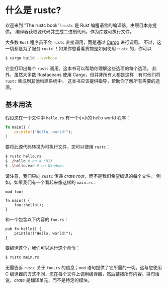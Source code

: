 # 什么是 rustc?

欢迎来到 "The rustc book"! `rustc` 是 Rust 编程语言的编译器，由项目本身提供。
编译器获取源代码并生成二进制代码，作为库或可执行文件。

大多数 `Rust` 程序员不会 `rustc` 直接调用，而是通过 [Cargo](../cargo/index.html) 进行调用。
不过，这一切都是为了服务 `rustc` ！如果你想看看货物是如何使用 `rustc` 的，你可以

```bash
$ cargo build --verbose
```

它会打印出每个 `rustc` 调用。这本书可以帮助你理解这些选项的每个选项。
此外，虽然大多数 Rustaceans 使用 Cargo，但并非所有人都是这样：有时他们将 `rustc` 集成到其他构建系统中。
这本书应该提供指导，帮助你了解所有需要的选项。

## 基本用法

假设您在一个文件中 `hello.rs` 有一个小小的 hello world 程序：

```rust
fn main() {
    println!("Hello, world!");
}
```

要将此源代码转换为可执行文件，您可以使用 `rustc`：

```bash
$ rustc hello.rs
$ ./hello # on a *NIX
$ .\hello.exe # on Windows
```

请注意，我们只向 `rustc` 传递 *crate root*，而不是我们希望编译的每个文件。
例如，如果我们有一个看起来像这样的 `main.rs`：

```rust,ignore (needs-multiple-files)
mod foo;

fn main() {
    foo::hello();
}
```

和一个包含以下内容的 `foo.rs`：

```rust,no_run
pub fn hello() {
    println!("Hello, world!");
}
```

要编译这个，我们可以运行这个命令：

```bash
$ rustc main.rs
```

无需告诉 `rustc` 关于 `foo.rs` 的信息；`mod` 语句提供了它所需的一切。这与您使用 C 编译器的方式不同，您在每个文件上调用编译器，然后链接所有内容。换句话说，*crate* 是翻译单元，而不是特定的模块。
